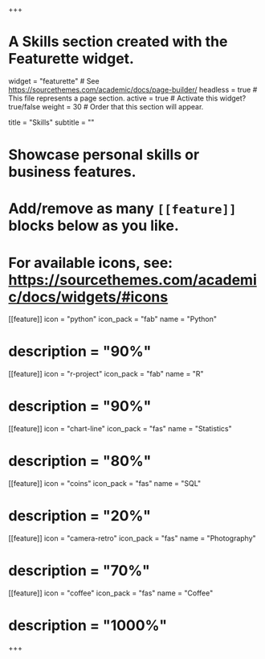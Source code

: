 +++
# A Skills section created with the Featurette widget.
widget = "featurette"  # See https://sourcethemes.com/academic/docs/page-builder/
headless = true  # This file represents a page section.
active = true  # Activate this widget? true/false
weight = 30  # Order that this section will appear.

title = "Skills"
subtitle = ""

# Showcase personal skills or business features.
# 
# Add/remove as many `[[feature]]` blocks below as you like.
# 
# For available icons, see: https://sourcethemes.com/academic/docs/widgets/#icons

[[feature]]
  icon = "python"
  icon_pack = "fab"
  name = "Python"
#  description = "90%"

[[feature]]
  icon = "r-project"
  icon_pack = "fab"
  name = "R"
#  description = "90%"
  
[[feature]]
  icon = "chart-line"
  icon_pack = "fas"
  name = "Statistics"
#  description = "80%"  

[[feature]]
  icon = "coins"
  icon_pack = "fas"
  name = "SQL"
#  description = "20%"
  
[[feature]]
  icon = "camera-retro"
  icon_pack = "fas"
  name = "Photography"
#  description = "70%"
  
[[feature]]
  icon = "coffee"
  icon_pack = "fas"
  name = "Coffee"
#  description = "1000%"

+++

